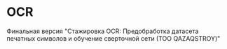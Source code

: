 # OCR
Финальная версия "Стажировка OCR: Предобработка датасета печатных символов и обучение сверточной сети (ТОО QAZAQSTROY)"
